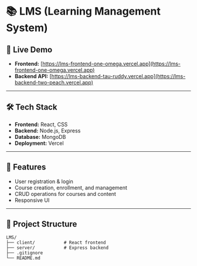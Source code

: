 # 📚 LMS (Learning Management System)

## 🔗 Live Demo
- **Frontend:** [https://lms-frontend-one-omega.vercel.app](https://lms-frontend-one-omega.vercel.app)
- **Backend API:** [https://lms-backend-tau-ruddy.vercel.app](https://lms-backend-two-peach.vercel.app)

---

## 🛠️ Tech Stack
- **Frontend:** React, CSS
- **Backend:** Node.js, Express
- **Database:** MongoDB
- **Deployment:** Vercel

---

## 🚀 Features
- User registration & login
- Course creation, enrollment, and management
- CRUD operations for courses and content
- Responsive UI

---

## 📂 Project Structure

```
LMS/
├── client/           # React frontend
├── server/           # Express backend
├── .gitignore
└── README.md
```
